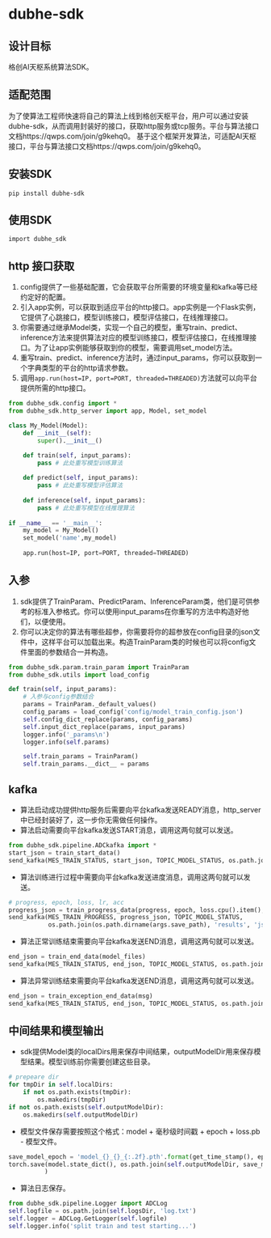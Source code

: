 # dubhe-sdk
## 设计目标
格创AI天枢系统算法SDK。

## 适配范围
为了使算法工程师快速将自己的算法上线到格创天枢平台，用户可以通过安装dubhe-sdk，从而调用封装好的接口，获取http服务或tcp服务。平台与算法接口文档https://qwps.com/join/g9kehq0。
基于这个框架开发算法，可适配AI天枢接口，平台与算法接口文档https://qwps.com/join/g9kehq0。

## 安装SDK

`pip install dubhe-sdk`

## 使用SDK

`import dubhe_sdk`

## http 接口获取

1. config提供了一些基础配置，它会获取平台所需要的环境变量和kafka等已经约定好的配置。
2. 引入app实例，可以获取到适应平台的http接口。app实例是一个Flask实例，它提供了心跳接口，模型训练接口，模型评估接口，在线推理接口。
3. 你需要通过继承Model类，实现一个自己的模型，重写train、predict、inference方法来提供算法对应的模型训练接口，模型评估接口，在线推理接口。为了让app实例能够获取到你的模型，需要调用set_model方法。
4. 重写train、predict、inference方法时，通过input_params，你可以获取到一个字典类型的平台的http请求参数。
5. 调用`app.run(host=IP, port=PORT, threaded=THREADED)`方法就可以向平台提供所需的http接口。

```python
from dubhe_sdk.config import *
from dubhe_sdk.http_server import app, Model, set_model

class My_Model(Model):
    def __init__(self):
        super().__init__()

    def train(self, input_params):
        pass # 此处重写模型训练算法
    
    def predict(self, input_params):
        pass # 此处重写模型评估算法
    
    def inference(self, input_params):
        pass # 此处重写模型在线推理算法
    
if __name__ == '__main__':
    my_model = My_Model()
    set_model('name',my_model)
	
    app.run(host=IP, port=PORT, threaded=THREADED)
```



## 入参

1. sdk提供了TrainParam、PredictParam、InferenceParam类，他们是可供参考的标准入参格式。你可以使用input_params在你重写的方法中构造好他们，以便使用。
2. 你可以决定你的算法有哪些超参，你需要将你的超参放在config目录的json文件中，这样平台可以加载出来。构造TrainParam类的时候也可以将config文件里面的参数结合一并构造。

```python
from dubhe_sdk.param.train_param import TrainParam
from dubhe_sdk.utils import load_config

def train(self, input_params):
    # 入参与config参数结合
    params = TrainParam._default_values()
    config_params = load_config('config/model_train_config.json')
    self.config_dict_replace(params, config_params)
    self.input_dict_replace(params, input_params)
    logger.info('_params\n')
    logger.info(self.params)

    self.train_params = TrainParam()
    self.train_params.__dict__ = params
```

## kafka

- 算法启动成功提供http服务后需要向平台kafka发送READY消息，http_server中已经封装好了，这一步你无需做任何操作。
- 算法启动需要向平台kafka发送START消息，调用这两句就可以发送。

```python
from dubhe_sdk.pipeline.ADCkafka import *
start_json = train_start_data()
send_kafka(MES_TRAIN_STATUS, start_json, TOPIC_MODEL_STATUS, os.path.join(self.resultDir, 'json.dat'))
```

- 算法训练进行过程中需要向平台kafka发送进度消息，调用这两句就可以发送。

```python
# progress, epoch, loss, lr, acc
progress_json = train_progress_data(progress, epoch, loss.cpu().item(), args.lr, acc.cpu().item(), -1, -1)
send_kafka(MES_TRAIN_PROGRESS, progress_json, TOPIC_MODEL_STATUS,
           os.path.join(os.path.dirname(args.save_path), 'results', 'json.dat'))
```

- 算法正常训练结束需要向平台kafka发送END消息，调用这两句就可以发送。

```python
end_json = train_end_data(model_files)
send_kafka(MES_TRAIN_STATUS, end_json, TOPIC_MODEL_STATUS, os.path.join(self.resultDir, 'json.dat'))
```

- 算法异常训练结束需要向平台kafka发送END消息，调用这两句就可以发送。

```python
end_json = train_exception_end_data(msg)
send_kafka(MES_TRAIN_STATUS, end_json, TOPIC_MODEL_STATUS, os.path.join(self.resultDir, 'json.dat'))
```



## 中间结果和模型输出

- sdk提供Model类的localDirs用来保存中间结果，outputModelDir用来保存模型结果。模型训练前你需要创建这些目录。

```python
# prepeare dir
for tmpDir in self.localDirs:
    if not os.path.exists(tmpDir):
        os.makedirs(tmpDir)
if not os.path.exists(self.outputModelDir):
    os.makedirs(self.outputModelDir)
```

- 模型文件保存需要按照这个格式：model + 毫秒级时间戳 + epoch + loss.pb - 模型文件。

```python
save_model_epoch = 'model_{}_{}_{:.2f}.pth'.format(get_time_stamp(), epoch, loss.cpu().item())
torch.save(model.state_dict(), os.path.join(self.outputModelDir, save_model_epoch)
          )
```



- 算法日志保存。

```python
from dubhe_sdk.pipeline.Logger import ADCLog
self.logfile = os.path.join(self.logsDir, 'log.txt')
self.logger = ADCLog.GetLogger(self.logfile)
self.logger.info('split train and test starting...')
```







